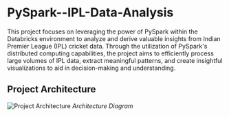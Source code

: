 # PySpark--IPL-Data-Analysis
This project focuses on leveraging the power of PySpark within the Databricks environment to analyze and derive valuable insights from Indian Premier League (IPL) cricket data. Through the utilization of PySpark's distributed computing capabilities, the project aims to efficiently process large volumes of IPL data, extract meaningful patterns, and create insightful visualizations to aid in decision-making and understanding.

## Project Architecture
![Project Architecture](https://i.postimg.cc/QNcSpRwh/Spark-IPL-Data-Analysis-Project-Architecture.jpg)
*Architecture Diagram*
